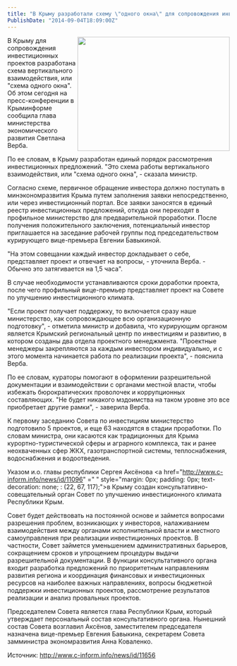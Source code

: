 ```yaml
---
title: "В Крыму разработали схему \"одного окна\" для сопровождения инвестиционных проектов" 
PublishDate: "2014-09-04T18:09:00Z" 
--- 
```

 <img src="/docs/image/одно окно.jpeg" width="345" height="259" align="right"/>В Крыму для сопровождения инвестиционных проектов разработана схема вертикального взаимодействия, или &quot;схема одного окна&quot;. Об этом сегодня на пресс-конференции в Крыминформе сообщила глава министерства экономического развития Светлана Верба.


По ее словам, в Крыму разработан единый порядок рассмотрения инвестиционных предложений. &quot;Это схема работы вертикального взаимодействия, или &quot;схема одного окна&quot;, - сказала министр.


Согласно схеме, первичное обращение инвестора должно поступать в минэкономразвития Крыма путем заполнения заявки непосредственно, или через инвестиционный портал. Все заявки заносятся в единый реестр инвестиционных предложений, откуда они переходят в профильное министерство для предварительной проработки. После получения положительного заключения, потенциальный инвестор приглашается на заседание рабочей группы под председательством курирующего вице-премьера Евгении Бавыкиной.


&quot;На этом совещании каждый инвестор докладывает о себе, представляет проект и отвечает на вопросы, - уточнила Верба. - Обычно это затягивается на 1,5 часа&quot;.


В случае необходимости устанавливаются сроки доработки проекта, после чего профильный вице-премьер представляет проект на Совете по улучшению инвестиционного климата.


&quot;Если проект получает поддержку, то включается сразу наше министерство, как сопровождающее всю организационную подготовку&quot;, - отметила министр и добавила, что курирующим органом является Крымский региональный центр по инвестициям и развитию, в котором созданы два отдела проектного менеджмента. &quot;Проектные менеджеры закрепляются за каждым инвестором индивидуально, и с этого момента начинается работа по реализации проекта&quot;, - пояснила Верба.


По ее словам, кураторы помогают в оформлении разрешительной документации и взаимодействии с органами местной власти, чтобы избежать бюрократических проволочек и коррупционных составляющих. &quot;Не будет никакого мздоимства на таком уровне   это все приобретает другие рамки&quot;, - заверила Верба.


К первому заседанию Совета по инвестициям министерство подготовило 5 проектов, и еще 63 находятся в стадии проработки. По словам министра, они касаются как традиционных для Крыма курортно-туристической сферы и аграрного комплекса, так и ранее неохваченных сфер ЖКХ, газотранспортной системы, теплоснабжения, водоснабжения и водоотведения.


Указом и.о. главы республики Сергея Аксёнова <a href="http://www.c-inform.info/news/id/11096" =" " style="margin: 0px; padding: 0px; text-decoration: none;  :  (22, 67, 117);">в Крыму создан консультативно-совещательный орган</a>   Совет по улучшению инвестиционного климата Республики Крым.


Совет будет действовать на постоянной основе и займется вопросами разрешения проблем, возникающих у инвесторов, налаживанием взаимодействия между органами исполнительной власти и местного самоуправления при реализации инвестиционных проектов. В частности, Совет займется уменьшением административных барьеров, сокращением сроков и упрощением процедуры выдачи разрешительной документации. В функции консультативного органа входит разработка предложений по приоритетным направлениям развития региона и координация финансовых и инвестиционных ресурсов на наиболее важных направлениях, вопросы бюджетной поддержки инвестиционных проектов, рассмотрение результатов реализации и анализ провальных проектов.


Председателем Совета является глава Республики Крым, который утверждает персональный состав консультативного органа. Нынешний состав Совета возглавил Аксёнов, заместителем председателя назначена вице-премьер Евгения Бавыкина, секретарем Совета   замминистра экономразвития Анна Коваленко.


 


Источник: http://www.c-inform.info/news/id/11656

